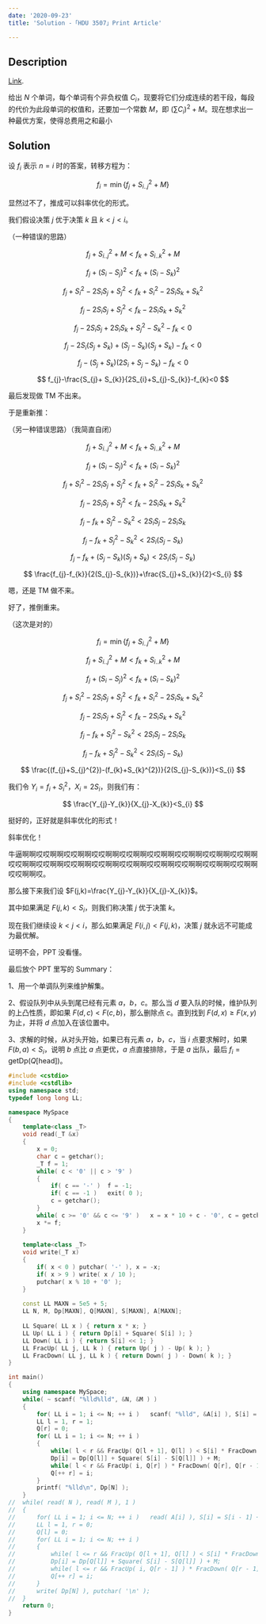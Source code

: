 ```yaml
---
date: '2020-09-23'
title: 'Solution -「HDU 3507」Print Article'

---
```


## Description

[Link](http://acm.hdu.edu.cn/showproblem.php?pid=3507).

给出 $N$ 个单词，每个单词有个非负权值 $C_{i}$，现要将它们分成连续的若干段，每段的代价为此段单词的权值和，还要加一个常数 $M$，即 $(\sum C_{i})^{2}+M$。现在想求出一种最优方案，使得总费用之和最小

## Solution

设 $f_{i}$ 表示 $n=i$ 时的答案，转移方程为：

$$
f_{i}=\min\{f_{j}+S_{i..j}^{2}+M\}
$$

显然过不了，推成可以斜率优化的形式。

我们假设决策 $j$ 优于决策 $k$ 且 $k<j<i$。

（一种错误的思路）

$$
f_{j}+S_{i..j}^{2}+M<f_{k}+S_{i..k}^{2}+M
$$

$$
f_{j}+(S_{i}-S_{j})^{2}<f_{k}+(S_{i}-S_{k})^2
$$

$$
f_{j}+S_{i}^2-2S_{i}S_{j}+S_{j}^{2}<f_{k}+S_{i}^2-2S_{i}S_{k}+S_{k}^{2}
$$

$$
f_{j}-2S_{i}S_{j}+S_{j}^{2}<f_{k}-2S_{i}S_{k}+S_{k}^{2}
$$

$$
f_{j}-2S_{i}S_{j}+2S_{i}S_{k}+S_{j}^{2}-S_{k}^{2}-f_{k}<0
$$

$$
f_{j}-2S_{i}(S_{j}+ S_{k})+(S_{j}-S_{k})(S_{j}+S_{k})-f_{k}<0
$$

$$
f_{j}-(S_{j}+ S_{k})(2S_{i}+S_{j}-S_{k})-f_{k}<0
$$

$$
f_{j}-\frac{S_{j}+ S_{k}}{2S_{i}+S_{j}-S_{k}}-f_{k}<0
$$

最后发现做 $\text{TM}$ 不出来。

于是重新推：

（另一种错误思路）（我简直自闭）

$$
f_{j}+S_{i..j}^{2}+M<f_{k}+S_{i..k}^{2}+M
$$

$$
f_{j}+(S_{i}-S_{j})^{2}<f_{k}+(S_{i}-S_{k})^2
$$

$$
f_{j}+S_{i}^2-2S_{i}S_{j}+S_{j}^{2}<f_{k}+S_{i}^2-2S_{i}S_{k}+S_{k}^{2}
$$

$$
f_{j}-2S_{i}S_{j}+S_{j}^{2}<f_{k}-2S_{i}S_{k}+S_{k}^{2}
$$

$$
f_{j}-f_{k}+S_{j}^{2}-S_{k}^{2}<2S_{i}S_{j}-2S_{i}S_{k}
$$

$$
f_{j}-f_{k}+S_{j}^{2}-S_{k}^{2}<2S_{i}(S_{j}-S_{k})
$$

$$
f_{j}-f_{k}+(S_{j}-S_{k})(S_{j}+S_{k})<2S_{i}(S_{j}-S_{k})
$$

$$
\frac{f_{j}-f_{k}}{2(S_{j}-S_{k})}+\frac{S_{j}+S_{k}}{2}<S_{i}
$$

嗯，还是 $\text{TM}$ 做不来。

好了，推倒重来。

（这次是对的）

$$
f_{i}=\min\{f_{j}+S_{i..j}^{2}+M\}
$$

$$
f_{j}+S_{i..j}^{2}+M<f_{k}+S_{i..k}^{2}+M
$$

$$
f_{j}+(S_{i}-S_{j})^{2}<f_{k}+(S_{i}-S_{k})^2
$$

$$
f_{j}+S_{i}^2-2S_{i}S_{j}+S_{j}^{2}<f_{k}+S_{i}^2-2S_{i}S_{k}+S_{k}^{2}
$$

$$
f_{j}-2S_{i}S_{j}+S_{j}^{2}<f_{k}-2S_{i}S_{k}+S_{k}^{2}
$$

$$
f_{j}-f_{k}+S_{j}^{2}-S_{k}^{2}<2S_{i}S_{j}-2S_{i}S_{k}
$$

$$
f_{j}-f_{k}+S_{j}^{2}-S_{k}^{2}<2S_{i}(S_{j}-S_{k})
$$

$$
\frac{(f_{j}+S_{j}^{2})-(f_{k}+S_{k}^{2})}{2(S_{j}-S_{k})}<S_{i}
$$

我们令 $Y_{i}=f_{i}+S_{i}^{2}$，$X_{i}=2S_{i}$，则我们有：

$$
\frac{Y_{j}-Y_{k}}{X_{j}-X_{k}}<S_{i}
$$

挺好的，正好就是斜率优化的形式！

斜率优化！

牛逼啊啊哎哎啊啊哎哎啊啊哎哎啊啊哎哎啊啊哎哎啊啊哎哎啊啊哎哎啊啊哎哎啊啊哎哎啊啊哎哎啊啊哎哎啊啊哎哎啊啊哎哎啊啊哎哎啊啊哎哎啊啊哎哎啊啊哎哎啊啊哎哎啊啊哎。

那么接下来我们设 $F(j,k)=\frac{Y_{j}-Y_{k}}{X_{j}-X_{k}}$。

其中如果满足 $F(j,k)<S_{i}$，则我们称决策 $j$ 优于决策 $k$。

现在我们继续设 $k<j<i$，那么如果满足 $F(i,j)<F(j,k)$，决策 $j$ 就永远不可能成为最优解。

证明不会，$\text{PPT}$ 没看懂。

最后放个 $\text{PPT}$ 里写的 $\text{Summary}$：

1、用一个单调队列来维护解集。

2、假设队列中从头到尾已经有元素 $a$，$b$，$c$。那么当 $d$ 要入队的时候，维护队列的上凸性质，即如果 $F(d,c)<F(c,b)$，那么删除点 $c$。直到找到 $F(d,x)\ge F(x,y)$ 为止，并将 $d$ 点加入在该位置中。

3、求解的时候，从对头开始，如果已有元素 $a$，$b$，$c$，当 $i$ 点要求解时，如果 $F(b,a)<S_{i}$，说明 $b$ 点比 $a$ 点更优，$a$ 点直接排除，于是 $a$ 出队，最后 $f_{i} = \mathrm{getDp}(Q[\mathrm{head}])$。

```cpp
#include <cstdio>
#include <cstdlib>
using namespace std;
typedef long long LL;

namespace MySpace
{
	template<class _T>
	void read(_T &x)
	{
		x = 0;
		char c = getchar();
		_T f = 1;
		while( c < '0' || c > '9' )
		{
			if( c == '-' )	f = -1;
			if( c == -1 )	exit( 0 );
			c = getchar();
		}
		while( c >= '0' && c <= '9' )	x = x * 10 + c - '0', c = getchar();
		x *= f;
	}
	
	template<class _T>
	void write(_T x)
	{
		if( x < 0 )	putchar( '-' ), x = -x;
		if( x > 9 )	write( x / 10 );
		putchar( x % 10 + '0' );
	}
	
	const LL MAXN = 5e5 + 5;
	LL N, M, Dp[MAXN], Q[MAXN], S[MAXN], A[MAXN];
	
	LL Square( LL x ) { return x * x; }
	LL Up( LL i ) { return Dp[i] + Square( S[i] ); }
	LL Down( LL i ) { return S[i] << 1; }
	LL FracUp( LL j, LL k ) { return Up( j ) - Up( k ); }
	LL FracDown( LL j, LL k ) { return Down( j ) - Down( k ); }
}

int main()
{
	using namespace MySpace;
	while( ~ scanf( "%lld%lld", &N, &M ) )
	{
		for( LL i = 1; i <= N; ++ i )	scanf( "%lld", &A[i] ), S[i] = S[i - 1] + A[i];
		LL l = 1, r = 1;
		Q[r] = 0;
		for( LL i = 1; i <= N; ++ i )
		{
			while( l < r && FracUp( Q[l + 1], Q[l] ) < S[i] * FracDown( Q[l + 1], Q[l] ) )	l ++;
			Dp[i] = Dp[Q[l]] + Square( S[i] - S[Q[l]] ) + M;
			while( l < r && FracUp( i, Q[r] ) * FracDown( Q[r], Q[r - 1] ) <= FracUp( Q[r], Q[r - 1] ) * FracDown( i, Q[r] ))	r --;
			Q[++ r] = i;
		}
		printf( "%lld\n", Dp[N] );
	}
//	while( read( N ), read( M ), 1 )
//	{
//		for( LL i = 1; i <= N; ++ i )	read( A[i] ), S[i] = S[i - 1] + A[i];
//		LL l = 1, r = 0;
//		Q[l] = 0;
//		for( LL i = 1; i <= N; ++ i )
//		{
//			while( l <= r && FracUp( Q[l + 1], Q[l] ) < S[i] * FracDown( Q[l + 1], Q[l] ) )	l ++;
//			Dp[i] = Dp[Q[l]] + Square( S[i] - S[Q[l]] ) + M;
//			while( l <= r && FracUp( i, Q[r - 1] ) * FracDown( Q[r - 1], Q[r - 2] ) < FracUp( Q[r - 1], Q[r - 2] ) * FracDown( i, Q[r - 1] ))	r ++;
//			Q[++ r] = i;
//		}
//		write( Dp[N] ), putchar( '\n' );
//	}
	return 0;
}
```